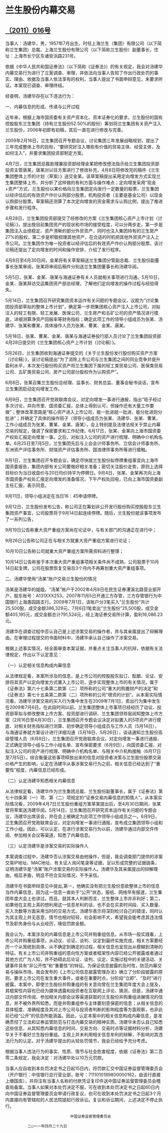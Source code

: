# 兰生股份内幕交易

## [（2011）016号](http://www.csrc.gov.cn/pub/zjhpublic/G00306212/201112/t20111231_204354.htm)





当事人：汤建华，男，1957年7月出生，时任上海兰生（集团）有限公司（以下简称兰生集团）总裁、上海兰生股份有限公司（以下简称兰生股份）副董事长，住址：上海市长宁区东诸安浜路231号。



依据《中华人民共和国证券法》（以下简称《证券法》）的有关规定，我会对汤建华内幕交易行为进行了立案调查、审理，并依法向当事人告知了作出行政处罚的事实、理由、依据及当事人依法享有的权利，当事人提出了书面申辩意见，未要求听证。本案现已调查、审理终结。



经查明，汤建华存在以下违法行为：



一、内幕信息的形成、传递与公开过程

近年来，根据上海市国资委有关资产资本化、资本证券化的要求，兰生股份的国有控股股东兰生集团（持有兰生股份52.50%的股份）筹划将兰生集团有关资产注入兰生股份，2006年初即有初稿，其后一直在进行修改与完善。



2009年2月16日，兰生集团召开专题会议，讨论集团三年发展战略规划，提出了三年完成整体上市的目标，“要研究好注入哪些有价值的贸易主体、经营主体，及如何注入”，并要求集团投资部制定方案。



4月7日，兰生集团总裁助理兼投资部经理金某把修改想法指示给兰生集团投资部投资主管唐某，唐某对以往方案进行了修改补充，4月8日将修改完的稿件《兰生集团整体上市的计划（草案）》送交金某。该草案稿提出采用定向增发方式实现兰生集团整体上市，并分析了这样做的有利方面与操作难点；定向增发采用“现金+资产”方式，兰生股份以某价格向兰生集团定向发行一定数量的股票，兰生集团以经评估后的有效资产作价认购部分股票，机构投资者（主要是基金公司）以现金认购部分股票。草案稿还测算了本次定向增发的资金需求与认购比例，提出了推进步骤和发行程序。



4月28日，兰生集团投资部提交了经修改的方案《兰生集团核心资产上市计划（讨论稿）》，提出按目前集团资产的现状和市场的接受程度，可以分两步走，第一步是集团注入业绩稳定、资产清晰的部分外贸资产，同时也注入集团持有的兰生房产27%的股权，第二步是积极梳理其他资产，在合适的时机把其他外贸资产注入上市公司。兰生集团作为唯一投资者以经评估后的有效资产作价认购部分股票。该讨论稿还提出了定向增发的时间和操作安排，介绍了发行程序。



4月8日至4月30日间，金某将有关草案稿送兰生集团分管副总裁、兰生股份副董事长张某审阅，张某将审阅后稿件分别送兰生集团董事长和汤建华阅。



5月5日，张某、金某、唐某与海通证券有关人员就相关事项进行沟通。5月10日，金某、唐某拜访交运集团资产部总经理，了解他们定向增发的操作过程与经验得失。



5月14日，兰生集团召开研究集团资本运作有关问题的专题会议，议题为“讨论集团投资部草拟的整体上市计划”，确定第一步把集团核心资产注入上市公司，对拟注入的轻工有限、轻工发展、医保公司、兰生房产和五矿公司的资产情况进行摸底，详细测算净资产回报率等财务指标；确定此项工作的领导小组成员为张某、汤建华、张某和曹某，具体操作人员为张某、曹某、金某、唐某。



5月18日，张某、曹某、金某、唐某与海通证券投行部人员讨论了兰生集团投资部4月28日提交的《兰生集团核心资产上市计划（讨论稿）》。



5月26日，兰生集团收到海通证券提交的《关于兰生股份发行股份购买资产方案（讨论稿）》，该讨论稿提出“为了消除上市公司与兰生集团之间的同业竞争并提升盈利水平，本次发行股份购买资产将兰生集团下属的轻工类贸易公司、医保类贸易公司、五矿类贸易公司、房产公司部分股权作为认购资产”。



6月8日，张某召集兰生股份总经理、监事长、财务总监、董事会秘书谈话，宣布兰生集团启动定向增发工作。



6月9日，兰生集团召开党政联席会议，对定向增发一事进行通报，指出“班子经过多次讨论，并向市里、国资委汇报，总体上得到认可，但操作还有大量工作要做”；整体改革思路是“核心资产进入上市公司，能一批进就一批进，能分批进则分批进”；并确定了具体的操作班子（领导小组成员为张某、汤建华、张某、曹某，工作小组成员为张某、曹某、金某、唐某），会上特别提及法律法规关于禁止内幕交易的规定，强调了保密要求和工作纪律。6月17日，张某、金某向上海市国资委产权处汇报定向增发一事。之后，对拟注入公司的资产进行梳理、明确中介机构名单。6月25日至7月5日，兰生集团先后与上会会计师事务所、立信会计师事务所、东洲资产评估事务所、财瑞资产评估事务所、国浩律师事务所等进行接触。



9月1日，兰生集团召开专题会议，确定尽快就兰生股份拟停牌重组事宜向上海市国资委报告，集团内部有关公司要做好相关准备；密切关注股价走势，原则上选择目标价为当日收盘价与20日均价持平为停牌日。9月4日，张某、金某再次向上海市国资委产权处汇报定向增发的准备情况，下午产权处回电，已向上海市国资委副主任汇报，表示同意。



9月11日，领导小组决定在当日16：45申请停牌。



9月12日，兰生股份发布公告，称公司正在筹划非公开发行股份购买控股股东兰生集团资产事宜，公司股票将于9月14日起连续停牌。随后，兰生股份就该事项发布了一系列公告，



9月19日公告称重大资产重组方案尚在论证中，与有关部门的沟通正在进行中；



9月26日公告称公司正在与相关方就重大资产重组方案进行论证；



10月10日公告称公司就重大资产重组方案所需资料进行整理；



10月14日公告称鉴于本次重大资产重组事项相关条件尚不成熟，公司股票于10月14日起复牌，公司在股票恢复交易后3个月内不再筹划重大资产重组事项。



二、汤建华使用“汤某”账户交易兰生股份的情况



汤某是汤建华的姐姐，“汤某”账户于2002年4月8日在民生证券漕溪北路营业部开户，股东账号：A131XXX253，2007年11月5日开通三方存管，三方存管银行为中国银行上海愚园路支行。2009年7月1日，该账户分3笔买入“兰生股份”共计25,500股，成交金额386,329元，7月6日1笔卖出“兰生股份”25,500股，成交金额405,195元，成交金额总计791,524元，经上海证券交易所计算，盈利16,086.23元。

汤建华在调查过程中否认自己是上述涉案交易的操作者，并与其亲属提出了辩解理由。在审理过程提交的书面材料中，汤建华承认自己操作了涉案交易。

根据上述事实情况，经全面审查本案证据，并重点关注当事人的抗辩，依据有关法律规定，作出以下认定意见：

（一）认定相关信息构成内幕信息

从法律规定看，本案所涉及的信息，是上市公司的控股股东拟订、酝酿、论证、安排将其资产以定向增发方式置入上市公司，逐步实现整体上市的有关情况，属于《证券法》第六十七条第二款第（二）项所称的公司“重大的购置财产的决定”和《证券法》第七十五条第二款第（二）项所称的公司“增资的计划”。从本案实际情况看，汤建华涉案交易的买入行为集中发生在2009年7月1日，卖出行为集中发生在2009年7月6日。在此段时间以前，兰生集团整体上市事项已经经历了动议、投资部草拟与修改整体上市方案、投资部进行调研、兰生集团领导层阅知整体上市方案（2月16日至4月30日），兰生集团召开专题会议决定对拟置入的5项资产进行摸底、对相关财务指标进行测算、初步确定领导小组成员与工作人员（5月14日），与海通证券就方案设计进行详细沟通（5月18日、5月26日），谈话通知兰生股份高级管理人员（6月8日），兰生集团召开党政联席会议，对定向增发一事进行通报、正式确定领导小组与工作小组名单、宣布保密要求（6月9日），向国资委汇报、对拟注入公司的资产进行梳理、明确中介机构名单、与相关中介机构接触（6月17日至7月5日）。综合衡量这些事项释放出来的信息对投资者决策与兰生股份股票交易价格产生的影响，认定在汤建华从事涉案交易行为之前，相关信息已经达到了“重要性”程度，内幕信息已经形成。

（二）认定汤建华知悉相关内幕信息

从法律规定看，汤建华作为兰生集团总裁、兰生股份副董事长，属于《证券法》第七十四条第（一）项、第（二）项规定的“证券交易内幕信息的知情人”。从本案实际情况看，2009年4月7日兰生股份重组方案草案提出后，至4月30日期间，张某曾将草案送汤建华阅。5月14日，兰生集团召开研究资本运作有关问题的专题会议，汤建华出席该会，并在会上被确定为此项工作领导小组成员之一。6月9日，兰生集团召开党政联席会议，对定向增发一事进行通报，宣布成立集团领导小组和工作小组。因此，可以认定，在进行涉案交易行为以前，汤建华通过内部文件传阅、参加相关会议等渠道，知悉了内幕信息。

（三）认定汤建华是涉案交易的实际操作人

本案调查过程中，汤建华否认涉案交易由他操作，但是，我会调查部门提供的涉案交易IP地址、MAC地址、有关证人询问笔录等证据，足以形成完整的证据链条，证明汤建华是“汤某”账户涉案交易的实际操作人。汤建华及其亲属提出的辩解理由，相互矛盾，明显不符合实际情况，不予采信。

汤建华在书面申辩意见中提出,第一，他确实没有把兰生股份意欲整体上市的信息当作内幕信息，因为这一信息一直处于“公开”状态，报纸、网络早有报道，兰生集团年度大会上也讲过。而且，就其本人判断而言，兰生整体上市并非利好；第二，如果他在主观上真的想利用这一信息牟利的话，也不会在买卖时间段、买入数量、买入次数等方面采用当时的交易方式。汤建华表示将深刻检讨自己的错误，同时认为其主观上并无恶意，情节也相对较轻，社会影响不大，希望我会能考虑其违法情节及职务身份与从业经历，降低罚款金额。

我会认为，本案涉及的内幕信息是上市公司并购重组信息。从市场一般实践看，上市公司并购重组事项，从动议、论证、谈判、议定到最终实施完成，相关方案要经历一个从笼统到具体、从不确定到确定的过程，相关信息也呈现出从模糊到清晰的特征。有关上市公司并购重组的意向性方案或者框架性内容已经公开披露或者通过其他方式广为人知，并不妨碍此后论证、谈判、议定、实施过程中的关键活动、关键事件具有“非公开性”和“重要性”的特征。为保证信息披露的及时性，防范内幕交易与操纵市场，我会发布的《上市公司信息披露管理办法》确立了分阶段披露的原则，要求上市公司在发生重大事件，或者在重要时点，分阶段“立即”、“及时”进行披露。本案中，即使兰生股份并购重组的有关意向曾在兰生集团年度大会上提及，其框架性内容也已经为媒体透露和投资者在互联网上评论、猜测，但是，汤建华通过内部文件传阅、参加相关内部会议等渠道获取的兰生股份并购重组进展情况的信息，并不被外界所知悉，而是并购重组参与主体要刻意保密的信息；从相关信息的具体程度、准确程度及其对上市公司与投资者判断的影响程度等方面观察，也非此前已经“公开”的信息所能涵盖。因此，认定本案中的相关信息构成内幕信息，是准确贯彻了立法和证券监管防范与打击内幕交易的精神实质。汤建华未否认自己知悉这些信息，从其知悉内幕信息的时间、交易方向、交易时点等证据材料分析，汤建华关于不看好兰生股份重组、主观上并未利用相关信息牟利的辩解，不影响对其违法行为的认定。对于汤建华提出的从轻处罚情节，我会已经给予充分考虑。



根据当事人违法行为的事实、性质、情节与社会危害程度，依据《证券法》第二百零二条规定，我会决定：对汤建华处以10万元罚款。

当事人应自收到本处罚决定书之日起15日内，将罚款汇交中国证券监督管理委员会（开户银行：中信银行总行营业部，账号：7111010189800000162，由该行直接上缴国库），并将注有当事人名称的付款凭证复印件送中国证券监督管理委员会稽查局备案。当事人如果对本处罚决定不服，可在收到本处罚决定书之日起60日内向中国证券监督管理委员会申请行政复议，也可在收到本处罚决定书之日起3个月内直接向有管辖权的人民法院提起行政诉讼。复议和诉讼期间，上述决定不停止执行。

 

 

 

 

                                 中国证券监督管理委员会

              二○一一年四月二十九日

